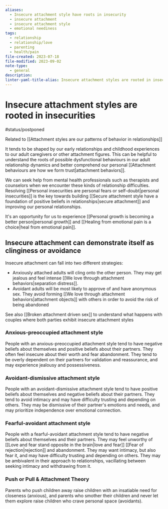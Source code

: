 ```yaml
---
aliases:
  - Insecure attachment style have roots in insecurity
  - insecure attachment
  - insecure attachment style
  - emotional neediness
tags:
  - relationship
  - relationship/love
  - parenting
  - health/pain
file-created: 2023-07-18
file-modified: 2023-09-02
note-type:
  - general
description: 
linter-yaml-title-alias: Insecure attachment styles are rooted in insecurities
---
```


# Insecure attachment styles are rooted in insecurities

#status/postponed

Related to [[Attachment styles are our patterns of behavior in relationships]]

It tends to be shaped by our early relationships and childhood experiences to our adult caregivers or other attachment figures. This can be helpful to understand the roots of possible dysfunctional behaviours in our adult relationship dynamics and better comprehend our personal [[Attachment behaviours are how we form trust|attachment behaviors]].

We can seek help from mental health professionals such as therapists and counselors when we encounter these kinds of relationship difficulties. Resolving [[Personal insecurities are personal fears or self-doubt|personal insecurities]] is the key towards building [[Secure attachment style have a foundation of positive beliefs in relationships|secure attachment]] and improving our personal relationships.

It's an opportunity for us to experience [[Personal growth is becoming a better person|personal growth]] and [[Healing from emotional pain is a choice|heal from emotional pain]].

## Insecure attachment can demonstrate itself as clinginess or avoidance

Insecure attachment can fall into two different strategies:
- Anxiously attached adults will cling onto the other person. They may get jealous and feel intense [[We love through attachment behaviors|separation distress]].
- Avoidant adults will be most likely to approve of and have anonymous sex. They avoid forming [[We love through attachment behaviors|attachment objects]] with others in order to avoid the risk of being abandoned

See also [[Broken attachment driven sex]] to understand what happens with couples where both parties exhibit insecure attachment styles

### Anxious-preoccupied attachment style

People with an anxious-preoccupied attachment style tend to have negative beliefs about themselves and positive beliefs about their partners. They often feel insecure about their worth and fear abandonment. They tend to be overly dependent on their partners for validation and reassurance, and may experience jealousy and possessiveness.

### Avoidant-dismissive attachment style

People with an avoidant-dismissive attachment style tend to have positive beliefs about themselves and negative beliefs about their partners. They tend to avoid intimacy and may have difficulty trusting and depending on others. They may be dismissive of their partner's emotions and needs, and may prioritize independence over emotional connection.

### Fearful-avoidant attachment style

People with a fearful-avoidant attachment style tend to have negative beliefs about themselves and their partners. They may feel unworthy of [[Love and fear stand opposite in the brain|love and fear]] [[Fear of rejection|rejection]] and abandonment. They may want intimacy, but also fear it, and may have difficulty trusting and depending on others. They may be ambivalent in their approach to relationships, vacillating between seeking intimacy and withdrawing from it.


### Push or Pull & Attachment Theory

Parents who push children away raise children with an insatiable need for closeness (anxious), and parents who smother their children and never let them explore raise children who crave personal space (avoidants).

